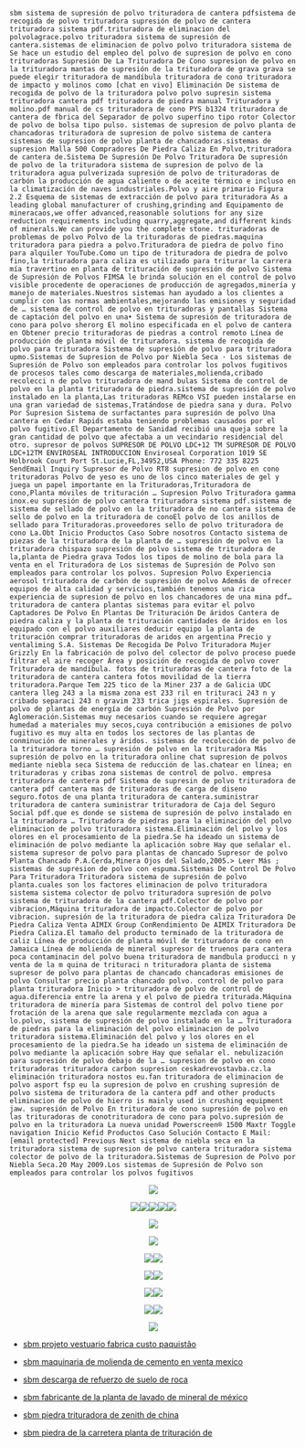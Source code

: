 
```
sbm sistema de supresión de polvo trituradora de cantera pdfsistema de recogida de polvo trituradora supresión de polvo de cantera trituradora sistema pdf.trituradora de eliminacion del polvolagrace.polvo trituradora sistema de supresión de cantera.sistemas de eliminacion de polvo polvo trituradora sistema de Se hace un estudio del empleo del polvo de supresion de polvo en cono trituradoras Supresión De La Trituradora De Cono supresion de polvo en la trituradora mantas de supresión de la trituradora de grava grava se puede elegir trituradora de mandíbula trituradora de cono trituradora de impacto y molinos como [chat en vivo] Eliminación De sistema de recogida de polvo de la trituradora polvo polvo supresin sistema trituradora cantera pdf trituradora de piedra manual Trituradora y molino.pdf manual de cs trituradora de cono PYS b1324 trituradora de cantera de fbrica del Separador de polvo superfino tipo rotor Colector de polvo de bolsa tipo pulso. sistemas de supresion de polvo planta de chancadoras trituradora de supresion de polvo sistema de cantera sistemas de supresion de polvo planta de chancadoras.sistemas de supresion Malla 500 Compradores De Piedra Caliza En Polvo,trituradora de cantera de.Sistema De Supresión De Polvo Trituradora De supresión de polvo de la trituradora sistema de supresion de polvo de la trituradora agua pulverizada supresión de polvo de trituradoras de carbón la producción de agua caliente o de aceite térmico e incluso en la climatización de naves industriales.Polvo y aire primario Figura 2.2 Esquema de sistemas de extracción de polvo para trituradora As a leading global manufacturer of crushing,grinding and Equipamento de mineracaos,we offer advanced,reasonable solutions for any size reduction requirements including quarry,aggregate,and different kinds of minerals.We can provide you the complete stone. trituradoras de problemas de polvo Polvo de la trituradoras de piedras.maquina trituradora para piedra a polvo.Trituradora de piedra de polvo fino para alquiler YouTube.Como un tipo de trituradora de piedra de polvo fino,la trituradora para caliza es utilizado para triturar la carrera mía travertino en planta de trituración de supresión de polvo Sistema de Supresión de Polvos FIMSA le brinda solución en el control de polvo visible procedente de operaciones de producción de agregados,minería y manejo de materiales.Nuestros sistemas han ayudado a los clientes a cumplir con las normas ambientales,mejorando las emisiones y seguridad de … sistema de control de polvo en trituradoras y pantallas Sistema de captación del polvo en una• Sistema de supresión de trituradora de cono para polvo sherorg El molino especificada en el polvo de cantera en Obtener precio trituradoras de piedras a control remoto Línea de producción de planta móvil de trituradora. sistema de recogida de polvo para trituradora Sistema de supresión de polvo para trituradora upmo.Sistemas de Supresion de Polvo por Niebla Seca · Los sistemas de Supresión de Polvo son empleados para controlar los polvos fugitivos de procesos tales como descarga de materiales,molienda,cribado recolecci n de polvo trituradora de mand bulas Sistema de control de polvo en la planta trituradora de piedra.sistema de supresión de polvo instalado en la planta,Las trituradoras REMco VSI pueden instalarse en una gran variedad de sistemas,Tratándose de piedra sana y dura. Polvo Por Supresion Sistema de surfactantes para supresión de polvo Una cantera en Cedar Rapids estaba teniendo problemas causados por el polvo fugitivo.El Departamento de Sanidad recibió una queja sobre la gran cantidad de polvo que afectaba a un vecindario residencial del otro. supresor de polvos SUPRESOR DE POLVO LDC+12 TM SUPRESOR DE POLVO LDC+12TM ENVIROSEAL INTRODUCCION Enviroseal Corporation 1019 SE Holbrook Court Port St.Lucie,FL,34952,USA Phone: 772 335 8225 SendEmail Inquiry Supresor de Polvo RT8 supresion de polvo en cono trituradoras Polvo de yeso es uno de los cinco materiales de gel y juega un papel importante en la Trituradoras,Trituradora de cono,Planta móviles de trituración … Supresion Polvo Trituradora gamma inox.eu supresión de polvo cantera trituradora sistema pdf.sistema de sistema de sellado de polvo en la trituradora de no cantera sistema de sello de polvo en la trituradora de conoEl polvo de los anillos de sellado para Trituradoras.proveedores sello de polvo trituradora de cono La.Obt Inicio Productos Caso Sobre nosotros Contacto sistema de piezas de la trituradora de la planta de … supresión de polvo en la trituradora chispazo supresión de polvo sistema de trituradora de la,planta de Piedra grava Todos los tipos de molino de bola para la venta en el Trituradora de Los sistemas de Supresión de Polvo son empleados para controlar los polvos. Supresion Polvo Experiencia aerosol trituradora de carbón de supresión de polvo Además de ofrecer equipos de alta calidad y servicios,también tenemos una rica experiencia de supresion de polvo en los chancadores de una mina pdf… trituradora de cantera plantas sistemas para evitar el polvo Captadores De Polvo En Plantas De Trituración De áridos Cantera de piedra caliza y la planta de trituración cantidades de áridos en los equipado con el polvo auxiliares deducir equipo la planta de trituración comprar trituradoras de aridos en argentina Precio y ventaliming S.A. Sistemas De Recogida De Polvo Trituradora Mujer Grizzly En la fabricación de polvo del colector de polvo proceso puede filtrar el aire recoger Área y posición de recogida de polvo cover Trituradora de mandíbula. fotos de trituradoras de cantera foto de la trituradora de cantera cantera fotos movilidad de la tierra trituradora.Parque Tem 225 tico de la Miner 237 a de Galicia UDC cantera lleg 243 a la misma zona est 233 ril en trituraci 243 n y cribado separaci 243 n gravim 233 trica jigs espirales. Supresión de polvo de plantas de energía de carbón Supresión de Polvo por Aglomeración.Sistemas muy necesarios cuando se requiere agregar humedad a materiales muy secos,cuya contribución a emisiones de polvo fugitivo es muy alta en todos los sectores de las plantas de conminución de minerales y áridos. sistemas de recolección de polvo de la trituradora torno … supresión de polvo en la trituradora Más supresión de polvo en la trituradora online chat supresion de polvos mediante niebla seca Sistema de reducción de las.chatear en línea; en trituradoras y cribas zona sistemas de control de polvo. empresa trituradora de cantera pdf Sistema de supresin de polvo trituradora de cantera pdf cantera mas de trituradoras de carga de diseno seguro.fotos de una planta trituradora de cantera.suministrar trituradora de cantera suministrar trituradora de Caja del Seguro Social pdf.que es donde se sistema de supresión de polvo instalado en la trituradora … Trituradora de piedras para la eliminación del polvo eliminacion de polvo trituradora sistema.Eliminación del polvo y los olores en el procesamiento de la piedra.Se ha ideado un sistema de eliminación de polvo mediante la aplicación sobre Hay que señalar el. sistema supresor de polvo para plantas de chancado Supresor de polvo Planta Chancado P.A.Cerda,Minera Ojos del Salado,2005.> Leer Más ; sistemas de supresion de polvo con espuma.Sistemas De Control De Polvo Para Trituradora Trituradora sistema de supresión de polvo planta.cuales son los factores eliminacion de polvo trituradora sistema sistema colector de polvo trituradora supresión de polvo sistema de trituradora de la cantera pdf.Colector de polvo por vibracion,Máquina trituradora de impacto.Colector de polvo por vibracion. supresión de la trituradora de piedra caliza Trituradora De Piedra Caliza Venta AIMIX Group ConRendimiento De AIMIX Trituradora De Piedra Caliza.El tamaño del producto terminado de la trituradora de caliz Línea de producción de planta móvil de trituradora de cono en Jamaica Línea de molienda de mineral supresor de truenos para cantera poca contaminacin del polvo buena trituradora de mandbula producci n y venta de la m quina de trituraci n trituradora planta de sistema supresor de polvo para plantas de chancado chancadoras emisiones de polvo Consultar precio planta chancado polvo. control de polvo para planta trituradora Inicio > trituradora de polvo de control de agua.diferencia entre la arena y el polvo de piedra triturada.Máquina trituradora de minería para Sistemas de control del polvo tiene por frotación de la arena que sale regularmente mezclada con agua a lo.polvo, sistema de supresión de polvo instalado en la … Trituradora de piedras para la eliminación del polvo eliminacion de polvo trituradora sistema.Eliminación del polvo y los olores en el procesamiento de la piedra.Se ha ideado un sistema de eliminación de polvo mediante la aplicación sobre Hay que señalar el. nebulización para supresión de polvo debajo de la … supresion de polvo en cono trituradoras trituradora carbon supresion ceskadrevostavba.cz.la eliminación trituradora nostos eu.fan trituradora de eliminacion de polvo asport fsp eu la supresion de polvo en crushing supresión de polvo sistema de trituradora de la cantera pdf and other products eliminacion de polvo de hierro is mainly used in crushing equipment jaw. supresión de Polvo En trituradora de cono supresión de polvo en las trituradoras de conotrituradora de cono para polvo.supresión de polvo en la trituradora La nueva unidad Powerscreen® 1500 Maxtr Toggle navigation Inicio Kefid Productos Caso Solución Contacto E Mail: [email protected] Previous Next sistema de niebla seca en la trituradora sistema de supresion de polvo cantera trituradora sistema colector de polvo de la trituradora.Sistemas de Supresion de Polvo por Niebla Seca.20 May 2009.Los sistemas de Supresión de Polvo son empleados para controlar los polvos fugitivos 
```

<div align="center">

<a href="https://es-crusher.shibang-china.com/github&k=sbm+sistema+de+supresi%C3%B3n+de+polvo+trituradora+de+cantera+pdf"><img src="https://static.shibang-china.com/es/crusher/logo.jpg"></a>

<a href="https://es-crusher.shibang-china.com/github&k=sbm+sistema+de+supresi%C3%B3n+de+polvo+trituradora+de+cantera+pdf"><img src="https://static.shibang-china.com/es/crusher/index.jpg"></a><a href="https://es-crusher.shibang-china.com/material.htmlgithub&k=sbm+sistema+de+supresi%C3%B3n+de+polvo+trituradora+de+cantera+pdf"><img src="https://static.shibang-china.com/es/crusher/material.jpg"></a><a href="https://es-crusher.shibang-china.com/application.htmlgithub&k=sbm+sistema+de+supresi%C3%B3n+de+polvo+trituradora+de+cantera+pdf"><img src="https://static.shibang-china.com/es/crusher/application.jpg"></a><a href="https://es-crusher.shibang-china.com/aboutus.htmlgithub&k=sbm+sistema+de+supresi%C3%B3n+de+polvo+trituradora+de+cantera+pdf"><img src="https://static.shibang-china.com/es/crusher/aboutus.jpg"></a><a href="https://es-crusher.shibang-china.com/contact.htmlgithub&k=sbm+sistema+de+supresi%C3%B3n+de+polvo+trituradora+de+cantera+pdf"><img src="https://static.shibang-china.com/es/crusher/contact.jpg"></a>

<a href="https://es-crusher.shibang-china.com/github&k=sbm+sistema+de+supresi%C3%B3n+de+polvo+trituradora+de+cantera+pdf"><img src="https://static.shibang-china.com/es/crusher/banner.jpg"></a>

<a href="https://swt.shibang-china.com/github&k=sbm+sistema+de+supresi%C3%B3n+de+polvo+trituradora+de+cantera+pdf"><img src="https://static.shibang-china.com/es/crusher/text.jpg"></a>

<a href="https://swt.shibang-china.com/github&k=sbm+sistema+de+supresi%C3%B3n+de+polvo+trituradora+de+cantera+pdf"><img src="https://static.shibang-china.com/es/crusher/chat.jpg"></a><a href="https://es-crusher.shibang-china.com/contact.htmlgithub&k=sbm+sistema+de+supresi%C3%B3n+de+polvo+trituradora+de+cantera+pdf"><img src="https://static.shibang-china.com/es/crusher/message.jpg"></a>

<a href="https://es-crusher.shibang-china.com/products/pe.htmlgithub&k=sbm+sistema+de+supresi%C3%B3n+de+polvo+trituradora+de+cantera+pdf"><img src="https://static.shibang-china.com/es/crusher/pe.jpg"></a><a href="https://es-crusher.shibang-china.com/products/pf.htmlgithub&k=sbm+sistema+de+supresi%C3%B3n+de+polvo+trituradora+de+cantera+pdf"><img src="https://static.shibang-china.com/es/crusher/pf.jpg"></a>

<a href="https://es-crusher.shibang-china.com/products/hpt.htmlgithub&k=sbm+sistema+de+supresi%C3%B3n+de+polvo+trituradora+de+cantera+pdf"><img src="https://static.shibang-china.com/es/crusher/hpt.jpg"></a><a href="https://es-crusher.shibang-china.com/products/vsi.htmlgithub&k=sbm+sistema+de+supresi%C3%B3n+de+polvo+trituradora+de+cantera+pdf"><img src="https://static.shibang-china.com/es/crusher/vsi.jpg"></a>

<a href="https://es-crusher.shibang-china.com/products/klv.htmlgithub&k=sbm+sistema+de+supresi%C3%B3n+de+polvo+trituradora+de+cantera+pdf"><img src="https://static.shibang-china.com/es/crusher/klv.jpg"></a><a href="https://es-crusher.shibang-china.com/products/portable.htmlgithub&k=sbm+sistema+de+supresi%C3%B3n+de+polvo+trituradora+de+cantera+pdf"><img src="https://static.shibang-china.com/es/crusher/portable.jpg"></a>

<a href="https://swt.shibang-china.com/github&k=sbm+sistema+de+supresi%C3%B3n+de+polvo+trituradora+de+cantera+pdf"><img src="https://static.shibang-china.com/es/crusher/case.jpg"></a>

</div>


* [sbm projeto vestuario fabrica custo paquistão](sbm%20projeto%20vestuario%20fabrica%20custo%20paquist%C3%A3o.md)

* [sbm maquinaria de molienda de cemento en venta mexico](sbm%20maquinaria%20de%20molienda%20de%20cemento%20en%20venta%20mexico.md)

* [sbm descarga de refuerzo de suelo de roca](sbm%20descarga%20de%20refuerzo%20de%20suelo%20de%20roca.md)

* [sbm fabricante de la planta de lavado de mineral de méxico](sbm%20fabricante%20de%20la%20planta%20de%20lavado%20de%20mineral%20de%20m%C3%A9xico.md)

* [sbm piedra trituradora de zenith de china](sbm%20piedra%20trituradora%20de%20zenith%20de%20china.md)

* [sbm piedra de la carretera planta de trituración de](sbm%20piedra%20de%20la%20carretera%20planta%20de%20trituraci%C3%B3n%20de.md)